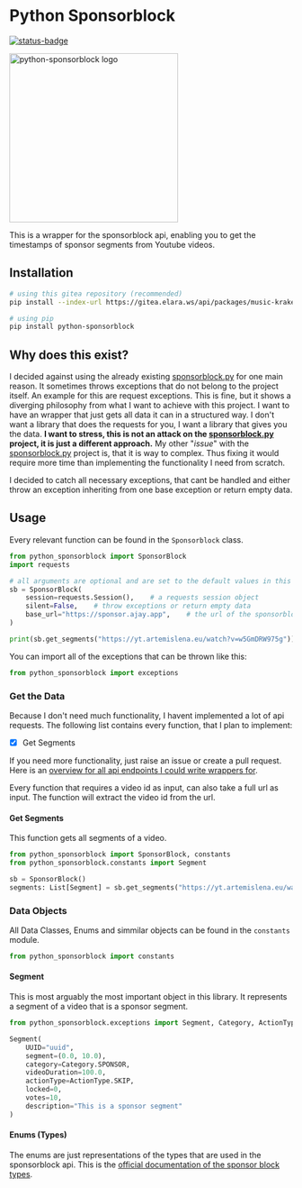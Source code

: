 # Python Sponsorblock

[![status-badge](https://ci.elara.ws/api/badges/61/status.svg)](https://ci.elara.ws/repos/61)

<img src="https://gitea.elara.ws/music-kraken/python-sponsorblock/raw/branch/main/assets/logo.svg" width=300  alt="python-sponsorblock logo"/>

This is a wrapper for the sponsorblock api, enabling you to get the timestamps of sponsor segments from Youtube videos.

## Installation

```bash
# using this gitea repository (recommended)
pip install --index-url https://gitea.elara.ws/api/packages/music-kraken/pypi/simple/ python-sponsorblock
```

```bash
# using pip
pip install python-sponsorblock
```

## Why does this exist?

I decided against using the already existing [sponsorblock.py](https://github.com/wasi-master/sponsorblock.py) for one main reason. It sometimes throws exceptions that do not belong to the project itself. An example for this are request exceptions. This is fine, but it shows a diverging philosophy from what I want to achieve with this project. I want to have an wrapper that just gets all data it can in a structured way. I don't want a library that does the requests for you, I want a library that gives you the data. **I want to stress, this is not an attack on the [sponsorblock.py](https://github.com/wasi-master/sponsorblock.py) project, it is just a different approach.** My other "_issue_" with the [sponsorblock.py](https://github.com/wasi-master/sponsorblock.py) project is, that it is way to complex. Thus fixing it would require more time than implementing the functionality I need from scratch.

I decided to catch all necessary exceptions, that cant be handled and either throw an exception inheriting from one base exception or return empty data.

## Usage

Every relevant function can be found in the `Sponsorblock` class.

```python
from python_sponsorblock import SponsorBlock
import requests

# all arguments are optional and are set to the default values in this example
sb = SponsorBlock(
    session=requests.Session(),    # a requests session object
    silent=False,    # throw exceptions or return empty data
    base_url="https://sponsor.ajay.app",    # the url of the sponsorblock api, make sure there is no trailing slash
)

print(sb.get_segments("https://yt.artemislena.eu/watch?v=w5GmDRW975g"))
```

You can import all of the exceptions that can be thrown like this:

```python
from python_sponsorblock import exceptions
```

### Get the Data

Because I don't need much functionality, I havent implemented a lot of api requests. The following list contains every function, that I plan to implement:

- [x] Get Segments

If you need more functionality, just raise an issue or create a pull request. Here is an [overview for all api endpoints I could write wrappers for](https://wiki.sponsor.ajay.app/w/API_Docs).

Every function that requires a video id as input, can also take a full url as input. The function will extract the video id from the url.

#### Get Segments

This function gets all segments of a video.

```python
from python_sponsorblock import SponsorBlock, constants
from python_sponsorblock.constants import Segment

sb = SponsorBlock()
segments: List[Segment] = sb.get_segments("https://yt.artemislena.eu/watch?v=w5GmDRW975g")
```

### Data Objects

All Data Classes, Enums and simmilar objects can be found in the `constants` module.

```python
from python_sponsorblock import constants
```

#### Segment

This is most arguably the most important object in this library. It represents a segment of a video that is a sponsor segment.

```python
from python_sponsorblock.exceptions import Segment, Category, ActionType

Segment(
    UUID="uuid",
    segment=(0.0, 10.0),
    category=Category.SPONSOR,
    videoDuration=100.0,
    actionType=ActionType.SKIP,
    locked=0,
    votes=10,
    description="This is a sponsor segment"
)
```

#### Enums (Types)

The enums are just representations of the types that are used in the sponsorblock api. This is the [official documentation of the sponsor block types](https://wiki.sponsor.ajay.app/w/Types).
